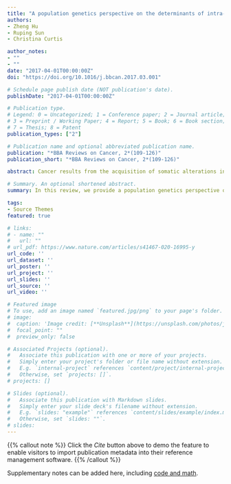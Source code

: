 ```yaml
---
title: "A population genetics perspective on the determinants of intra-tumor heterogeneity"
authors:
- Zheng Hu
- Ruping Sun
- Christina Curtis

author_notes:
- ""
- ""
date: "2017-04-01T00:00:00Z"
doi: "https://doi.org/10.1016/j.bbcan.2017.03.001"

# Schedule page publish date (NOT publication's date).
publishDate: "2017-04-01T00:00:00Z"

# Publication type.
# Legend: 0 = Uncategorized; 1 = Conference paper; 2 = Journal article;
# 3 = Preprint / Working Paper; 4 = Report; 5 = Book; 6 = Book section;
# 7 = Thesis; 8 = Patent
publication_types: ["2"]

# Publication name and optional abbreviated publication name.
publication: "*BBA Reviews on Cancer, 2*(109-126)"
publication_short: "*BBA Reviews on Cancer, 2*(109-126)"

abstract: Cancer results from the acquisition of somatic alterations in a microevolutionary process that typically occurs over many years, much of which is occult. Understanding the evolutionary dynamics that are operative at different stages of progression in individual tumors might inform the earlier detection, diagnosis, and treatment of cancer. Although these processes cannot be directly observed, the resultant spatiotemporal patterns of genetic variation amongst tumor cells encode their evolutionary histories. Such intra-tumor heterogeneity is pervasive not only at the genomic level, but also at the transcriptomic, phenotypic, and cellular levels. Given the implications for precision medicine, the accurate quantification of heterogeneity within and between tumors has become a major focus of current research. In this review, we provide a population genetics perspective on the determinants of intra-tumor heterogeneity and approaches to quantify genetic diversity. We summarize evidence for different modes of evolution based on recent cancer genome sequencing studies and discuss emerging evolutionary strategies to therapeutically exploit tumor heterogeneity.

# Summary. An optional shortened abstract.
summary: In this review, we provide a population genetics perspective on the determinants of intra-tumor heterogeneity and approaches to quantify genetic diversity. We summarize evidence for different modes of evolution based on recent cancer genome sequencing studies and discuss emerging evolutionary strategies to therapeutically exploit tumor heterogeneity.

tags:
- Source Themes
featured: true

# links:
# - name: ""
#   url: ""
# url_pdf: https://www.nature.com/articles/s41467-020-16995-y
url_code: ''
url_dataset: ''
url_poster: ''
url_project: ''
url_slides: ''
url_source: ''
url_video: ''

# Featured image
# To use, add an image named `featured.jpg/png` to your page's folder. 
# image:
#  caption: 'Image credit: [**Unsplash**](https://unsplash.com/photos/jdD8gXaTZsc)'
#  focal_point: ""
#  preview_only: false

# Associated Projects (optional).
#   Associate this publication with one or more of your projects.
#   Simply enter your project's folder or file name without extension.
#   E.g. `internal-project` references `content/project/internal-project/index.md`.
#   Otherwise, set `projects: []`.
# projects: []

# Slides (optional).
#   Associate this publication with Markdown slides.
#   Simply enter your slide deck's filename without extension.
#   E.g. `slides: "example"` references `content/slides/example/index.md`.
#   Otherwise, set `slides: ""`.
# slides:
---
```


{{% callout note %}}
Click the *Cite* button above to demo the feature to enable visitors to import publication metadata into their reference management software.
{{% /callout %}}

Supplementary notes can be added here, including [code and math](https://sourcethemes.com/academic/docs/writing-markdown-latex/).
